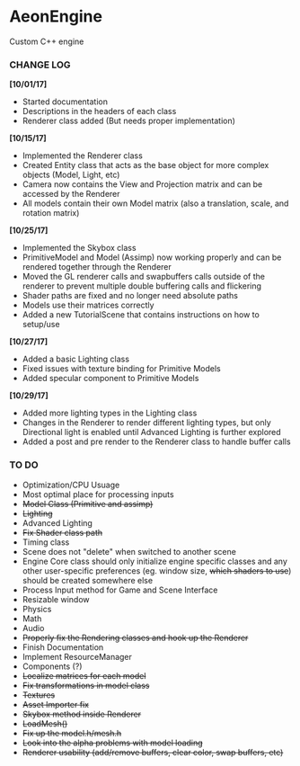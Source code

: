 # AeonEngine
Custom C++ engine

### CHANGE LOG

**[10/01/17]**
- Started documentation
- Descriptions in the headers of each class
- Renderer class added (But needs proper implementation)

**[10/15/17]**
- Implemented the Renderer class
- Created Entity class that acts as the base object for more complex objects (Model, Light, etc)
- Camera now contains the View and Projection matrix and can be accessed by the Renderer
- All models contain their own Model matrix (also a translation, scale, and rotation matrix)

**[10/25/17]**
- Implemented the Skybox class
- PrimitiveModel and Model (Assimp) now working properly and can be rendered together through the Renderer
- Moved the GL renderer calls and swapbuffers calls outside of the renderer to prevent multiple double buffering calls and flickering
- Shader paths are fixed and no longer need absolute paths
- Models use their matrices correctly
- Added a new TutorialScene that contains instructions on how to setup/use

**[10/27/17]**
- Added a basic Lighting class
- Fixed issues with texture binding for Primitive Models
- Added specular component to Primitive Models

**[10/29/17]**
- Added more lighting types in the Lighting class
- Changes in the Renderer to render different lighting types, but only Directional light is enabled until Advanced Lighting is further explored
- Added a post and pre render to the Renderer class to handle buffer calls


### TO DO

- Optimization/CPU Usuage
- Most optimal place for processing inputs
- ~~Model Class (Primitive and assimp)~~
- ~~Lighting~~
- Advanced Lighting
- ~~Fix Shader class path~~
- Timing class
- Scene does not "delete" when switched to another scene
- Engine Core class should only initialize engine specific classes and any other user-specific preferences (eg. window size, ~~which shaders to use~~) should be created somewhere else
- Process Input method for Game and Scene Interface
- Resizable window
- Physics
- Math
- Audio
- ~~Properly fix the Rendering classes and hook up the Renderer~~
- Finish Documentation
- Implement ResourceManager
- Components (?)
- ~~Localize matrices for each model~~
- ~~Fix transformations in model class~~
- ~~Textures~~
- ~~Asset Importer fix~~
- ~~Skybox method inside Renderer~~
- ~~LoadMesh()~~
- ~~Fix up the model.h/mesh.h~~
- ~~Look into the alpha problems with model loading~~
- ~~Renderer usability (add/remove buffers, clear color, swap buffers, etc)~~
